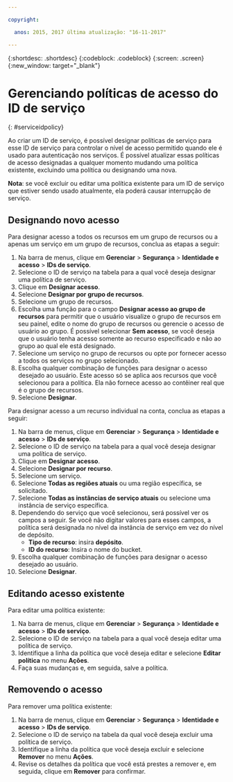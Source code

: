 ```yaml
---

copyright:

  anos: 2015, 2017 última atualização: "16-11-2017"

---
```


{:shortdesc: .shortdesc}
{:codeblock: .codeblock}
{:screen: .screen}
{:new_window: target="_blank"}

# Gerenciando políticas de acesso do ID de serviço
{: #serviceidpolicy}

Ao criar um ID de serviço, é possível designar políticas de serviço para esse ID de serviço para controlar o nível de acesso permitido quando ele é usado para autenticação nos serviços. É possível atualizar essas políticas de acesso designadas a qualquer momento mudando uma política existente, excluindo uma política ou designando uma nova. 

**Nota**: se você excluir ou editar uma política existente para um ID de serviço que estiver sendo usado atualmente, ela poderá causar interrupção de serviço.

## Designando novo acesso

Para designar acesso a todos os recursos em um grupo de recursos ou a apenas um serviço em um grupo de recursos, conclua as etapas a seguir:

1. Na barra de menus, clique em **Gerenciar** &gt; **Segurança** &gt; **Identidade e acesso** &gt; **IDs de serviço**.
2. Selecione o ID de serviço na tabela para a qual você deseja designar uma política de serviço.
3. Clique em **Designar acesso**.
4. Selecione **Designar por grupo de recursos**.
5. Selecione um grupo de recursos.
6. Escolha uma função para o campo **Designar acesso ao grupo de recursos** para permitir que o usuário visualize o grupo de recursos em seu painel, edite o nome do grupo de recursos ou gerencie o acesso de usuário ao grupo. É possível selecionar **Sem acesso**, se você deseja que o usuário tenha acesso somente ao recurso especificado e não ao grupo ao qual ele está designado.
7. Selecione um serviço no grupo de recursos ou opte por fornecer acesso a todos os serviços no grupo selecionado.
8. Escolha qualquer combinação de funções para designar o acesso desejado ao usuário. Este acesso só se aplica aos recursos que você selecionou para a política. Ela não fornece acesso ao contêiner real que é o grupo de recursos.
9. Selecione **Designar**.

Para designar acesso a um recurso individual na conta, conclua as etapas a seguir: 

1. Na barra de menus, clique em **Gerenciar** &gt; **Segurança** &gt; **Identidade e acesso** &gt; **IDs de serviço**.
2. Selecione o ID de serviço na tabela para a qual você deseja designar uma política de serviço.
3. Clique em **Designar acesso**.
4. Selecione **Designar por recurso**.
5. Selecione um serviço.
6. Selecione **Todas as regiões atuais** ou uma região específica, se solicitado. 
7. Selecione **Todas as instâncias de serviço atuais** ou selecione uma instância de serviço específica.
8. Dependendo do serviço que você selecionou, será possível ver os campos a seguir. Se você não digitar valores para esses campos, a política será designada no nível da instância de serviço em vez do nível de depósito. 
    * **Tipo de recurso**: insira **depósito**.
    * **ID do recurso**: Insira o nome do bucket.
9. Escolha qualquer combinação de funções para designar o acesso desejado ao usuário.
10. Selecione **Designar**.



## Editando acesso existente

Para editar uma política existente:

1. Na barra de menus, clique em **Gerenciar** &gt; **Segurança** &gt; **Identidade e acesso** &gt; **IDs de serviço**.
2. Selecione o ID de serviço na tabela para a qual você deseja editar uma política de serviço.
3. Identifique a linha da política que você deseja editar e selecione **Editar política** no menu **Ações**.
4. Faça suas mudanças e, em seguida, salve a política.

## Removendo o acesso

Para remover uma política existente:

1. Na barra de menus, clique em **Gerenciar** &gt; **Segurança** &gt; **Identidade e acesso** &gt; **IDs de serviço**.
2. Selecione o ID de serviço na tabela da qual você deseja excluir uma política de serviço.
3. Identifique a linha da política que você deseja excluir e selecione **Remover** no menu **Ações**.
4. Revise os detalhes da política que você está prestes a remover e, em seguida, clique em **Remover** para confirmar.
